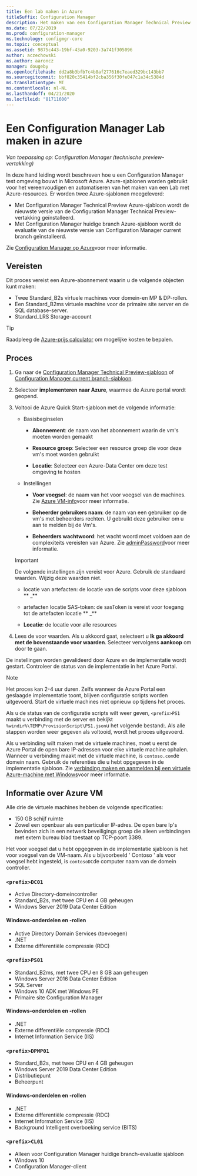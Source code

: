 ```yaml
---
title: Een lab maken in Azure
titleSuffix: Configuration Manager
description: Het maken van een Configuration Manager Technical Preview Lab of het huidige branch Evaluation Lab automatiseren met behulp van Azure-sjablonen
ms.date: 07/22/2019
ms.prod: configuration-manager
ms.technology: configmgr-core
ms.topic: conceptual
ms.assetid: 9875c443-19bf-43a0-9203-3a741f305096
author: aczechowski
ms.author: aaroncz
manager: dougeby
ms.openlocfilehash: dd2a8b3bfb7c4b8af277616c7eaed329bc143bb7
ms.sourcegitcommit: bbf820c35414bf2cba356f30fe047c1a34c5384d
ms.translationtype: MT
ms.contentlocale: nl-NL
ms.lasthandoff: 04/21/2020
ms.locfileid: "81711600"
---
```

# <a name="create-a-configuration-manager-lab-in-azure"></a>Een Configuration Manager Lab maken in azure

*Van toepassing op: Configuration Manager (technische preview-vertakking)*

<!--3556017-->

In deze hand leiding wordt beschreven hoe u een Configuration Manager test omgeving bouwt in Microsoft Azure. Azure-sjablonen worden gebruikt voor het vereenvoudigen en automatiseren van het maken van een Lab met Azure-resources. Er worden twee Azure-sjablonen meegeleverd: 

- Met Configuration Manager Technical Preview Azure-sjabloon wordt de nieuwste versie van de Configuration Manager Technical Preview-vertakking geïnstalleerd.
- Met Configuration Manager huidige branch Azure-sjabloon wordt de evaluatie van de nieuwste versie van Configuration Manager current branch geïnstalleerd. 

Zie [Configuration Manager op Azure](../understand/configuration-manager-on-azure.md)voor meer informatie.



## <a name="prerequisites"></a>Vereisten

Dit proces vereist een Azure-abonnement waarin u de volgende objecten kunt maken: 
- Twee Standard_B2s virtuele machines voor domein-en MP & DP-rollen.
- Een Standard_B2ms virtuele machine voor de primaire site server en de SQL database-server.
- Standard_LRS Storage-account

> [!Tip]  
> Raadpleeg de [Azure-prijs calculator](https://azure.microsoft.com/pricing/calculator/) om mogelijke kosten te bepalen.  



## <a name="process"></a>Proces

1. Ga naar de [Configuration Manager Technical Preview-sjabloon](https://azure.microsoft.com/resources/templates/sccm-technicalpreview/) of [Configuration Manager current branch-sjabloon](https://azure.microsoft.com/resources/templates/sccm-currentbranch/).  

2. Selecteer **implementeren naar Azure**, waarmee de Azure portal wordt geopend.  

3. Voltooi de Azure Quick Start-sjabloon met de volgende informatie:

    - Basisbeginselen  

        - **Abonnement**: de naam van het abonnement waarin de vm's moeten worden gemaakt  

        - **Resource groep**: Selecteer een resource groep die voor deze vm's moet worden gebruikt  

        - **Locatie**: Selecteer een Azure-Data Center om deze test omgeving te hosten  

    - Instellingen  

        - **Voor voegsel**: de naam van het voor voegsel van de machines. Zie [Azure VM-info](#azure-vm-info)voor meer informatie.  

        - **Beheerder gebruikers naam**: de naam van een gebruiker op de vm's met beheerders rechten. U gebruikt deze gebruiker om u aan te melden bij de Vm's.  

        - **Beheerders wachtwoord**: het wacht woord moet voldoen aan de complexiteits vereisten van Azure. Zie [adminPassword](https://docs.microsoft.com/rest/api/compute/virtualmachines/createorupdate#osprofile)voor meer informatie.  

    > [!Important]  
    > De volgende instellingen zijn vereist voor Azure. Gebruik de standaard waarden. Wijzig deze waarden niet.  
    > 
    > - locatie van artefacten: de locatie van de scripts voor deze sjabloon ** \_** <!-- https://raw.githubusercontent.com/Azure/azure-quickstart-templates/master/sccm-technicalpreview/ -->  
    >
    > - artefacten locatie SAS-token: de sasToken is vereist voor toegang tot de artefacten locatie ** \_**  
    > 
    > - **Locatie**: de locatie voor alle resources

4. Lees de voor waarden. Als u akkoord gaat, selecteert u **Ik ga akkoord met de bovenstaande voor waarden**. Selecteer vervolgens **aankoop** om door te gaan. 

De instellingen worden gevalideerd door Azure en de implementatie wordt gestart. Controleer de status van de implementatie in het Azure Portal. 

> [!NOTE]
> Het proces kan 2-4 uur duren. Zelfs wanneer de Azure Portal een geslaagde implementatie toont, blijven configuratie scripts worden uitgevoerd. Start de virtuele machines niet opnieuw op tijdens het proces.

Als u de status van de configuratie scripts wilt weer geven, `<prefix>PS1` maakt u verbinding met de server en bekijkt `%windir%\TEMP\ProvisionScript\PS1.json`u het volgende bestand:. Als alle stappen worden weer gegeven als voltooid, wordt het proces uitgevoerd.

Als u verbinding wilt maken met de virtuele machines, moet u eerst de Azure Portal de open bare IP-adressen voor elke virtuele machine ophalen. Wanneer u verbinding maakt met de virtuele machine, is `contoso.com`de domein naam. Gebruik de referenties die u hebt opgegeven in de implementatie sjabloon. Zie [verbinding maken en aanmelden bij een virtuele Azure-machine met Windows](https://docs.microsoft.com/azure/virtual-machines/windows/connect-logon)voor meer informatie.



## <a name="azure-vm-info"></a>Informatie over Azure VM

Alle drie de virtuele machines hebben de volgende specificaties:
- 150 GB schijf ruimte
- Zowel een openbaar als een particulier IP-adres. De open bare Ip's bevinden zich in een netwerk beveiligings groep die alleen verbindingen met extern bureau blad toestaat op TCP-poort 3389. 

Het voor voegsel dat u hebt opgegeven in de implementatie sjabloon is het voor voegsel van de VM-naam. Als u bijvoorbeeld ' Contoso ' als voor voegsel hebt ingesteld, is `contosoDC`de computer naam van de domein controller.


### `<prefix>DC01`

- Active Directory-domeincontroller
- Standard_B2s, met twee CPU en 4 GB geheugen
- Windows Server 2019 Data Center Edition

#### <a name="windows-features-and-roles"></a>Windows-onderdelen en -rollen
- Active Directory Domain Services (toevoegen)
- .NET
- Externe differentiële compressie (RDC)


### `<prefix>PS01`

- Standard_B2ms, met twee CPU en 8 GB aan geheugen
- Windows Server 2016 Data Center Edition
- SQL Server
- Windows 10 ADK met Windows PE 
- Primaire site Configuration Manager

#### <a name="windows-features-and-roles"></a>Windows-onderdelen en -rollen
- .NET
- Externe differentiële compressie (RDC) 
- Internet Information Service (IIS)


### `<prefix>DPMP01`

- Standard_B2s, met twee CPU en 4 GB geheugen
- Windows Server 2019 Data Center Edition
- Distributiepunt
- Beheerpunt

#### <a name="windows-features-and-roles"></a>Windows-onderdelen en -rollen
- .NET
- Externe differentiële compressie (RDC) 
- Internet Information Service (IIS)
- Background Intelligent overboeking service (BITS)

### `<prefix>CL01`

- Alleen voor Configuration Manager huidige branch-evaluatie sjabloon
- Windows 10
- Configuration Manager-client
